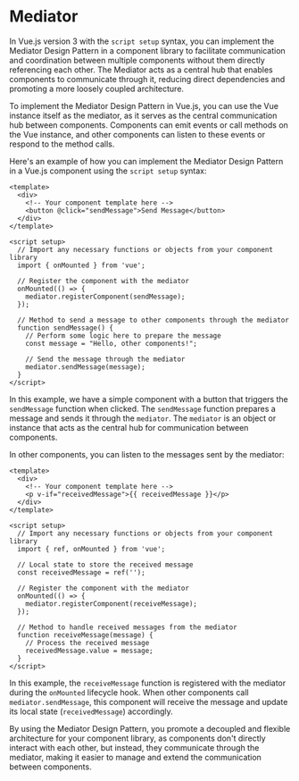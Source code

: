 # Mediator

In Vue.js version 3 with the `script setup` syntax, you can implement the Mediator Design Pattern in a component library to facilitate communication and coordination between multiple components without them directly referencing each other. The Mediator acts as a central hub that enables components to communicate through it, reducing direct dependencies and promoting a more loosely coupled architecture.

To implement the Mediator Design Pattern in Vue.js, you can use the Vue instance itself as the mediator, as it serves as the central communication hub between components. Components can emit events or call methods on the Vue instance, and other components can listen to these events or respond to the method calls.

Here's an example of how you can implement the Mediator Design Pattern in a Vue.js component using the `script setup` syntax:

```vue
<template>
  <div>
    <!-- Your component template here -->
    <button @click="sendMessage">Send Message</button>
  </div>
</template>

<script setup>
  // Import any necessary functions or objects from your component library
  import { onMounted } from 'vue';

  // Register the component with the mediator
  onMounted(() => {
    mediator.registerComponent(sendMessage);
  });

  // Method to send a message to other components through the mediator
  function sendMessage() {
    // Perform some logic here to prepare the message
    const message = "Hello, other components!";

    // Send the message through the mediator
    mediator.sendMessage(message);
  }
</script>
```

In this example, we have a simple component with a button that triggers the `sendMessage` function when clicked. The `sendMessage` function prepares a message and sends it through the `mediator`. The `mediator` is an object or instance that acts as the central hub for communication between components.

In other components, you can listen to the messages sent by the mediator:

```vue
<template>
  <div>
    <!-- Your component template here -->
    <p v-if="receivedMessage">{{ receivedMessage }}</p>
  </div>
</template>

<script setup>
  // Import any necessary functions or objects from your component library
  import { ref, onMounted } from 'vue';

  // Local state to store the received message
  const receivedMessage = ref('');

  // Register the component with the mediator
  onMounted(() => {
    mediator.registerComponent(receiveMessage);
  });

  // Method to handle received messages from the mediator
  function receiveMessage(message) {
    // Process the received message
    receivedMessage.value = message;
  }
</script>
```

In this example, the `receiveMessage` function is registered with the mediator during the `onMounted` lifecycle hook. When other components call `mediator.sendMessage`, this component will receive the message and update its local state (`receivedMessage`) accordingly.

By using the Mediator Design Pattern, you promote a decoupled and flexible architecture for your component library, as components don't directly interact with each other, but instead, they communicate through the mediator, making it easier to manage and extend the communication between components.